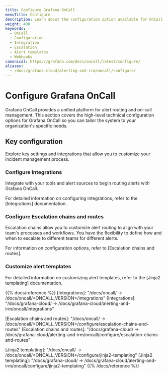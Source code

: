 ```yaml
---
title: Configure Grafana OnCall
menuTitle: Configure
description: Learn about the configuration option available for OnCall
weight: 400
keywords:
  - OnCall
  - Configuration
  - Integration
  - Escalation
  - Alert templates
  - Webhooks
canonical: https://grafana.com/docs/oncall/latest/configure/
aliases:
  - /docs/grafana-cloud/alerting-and-irm/oncall/configure/
---
```


# Configure Grafana OnCall

Grafana OnCall provides a unified platform for alert routing and on-call management. This section covers the high-level technical configuration options for
Grafana OnCall so you can tailor the system to your organization's specific needs.

## Key configuration

Explore key settings and integrations that allow you to customize your incident management process.

### Configure Integrations

Integrate with your tools and alert sources to begin routing alerts with Grafana OnCall.

For detailed information on configuring integrations, refer to the [Integrations] documentation.

### Configure Escalation chains and routes

Escalation chains allow you to customize alert routing to align with your team's processes and workflows.
You have the flexibility to define how and when to escalate to different teams for different alerts.

For information on configuration options, refer to [Escalation chains and routes].

### Customize alert templates

For detailed information on customizing alert templates, refer to the [Jinja2 templating] documentation.

{{% docs/reference %}}
[Integrations]: "/docs/oncall/ -> /docs/oncall/<ONCALL_VERSION>/integrations"
[Integrations]: "/docs/grafana-cloud/ -> /docs/grafana-cloud/alerting-and-irm/oncall/integrations"

[Escalation chains and routes]: "/docs/oncall/ -> /docs/oncall/<ONCALL_VERSION>/configure/escalation-chains-and-routes"
[Escalation chains and routes]: "/docs/grafana-cloud/ -> /docs/grafana-cloud/alerting-and-irm/oncall/configure/escalation-chains-and-routes"

[Jinja2 templating]: "/docs/oncall/ -> /docs/oncall/<ONCALL_VERSION>/configure/jinja2-templating"
[Jinja2 templating]: "/docs/grafana-cloud/ -> /docs/grafana-cloud/alerting-and-irm/oncall/configure/jinja2-templating"
{{% /docs/reference %}}
